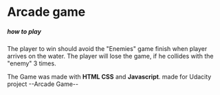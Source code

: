 # Arcade game


##### how to play
 The player to win should avoid the "Enemies" game finish when player arrives on the water.
 The player will lose the game, if he collides with the "enemy" 3 times.

 The Game was made with **HTML CSS** and **Javascript**.
 made for Udacity project --Arcade Game--
